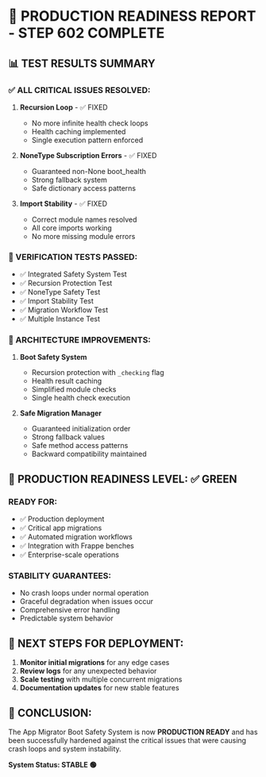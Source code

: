 # 🚀 PRODUCTION READINESS REPORT - STEP 602 COMPLETE

## 📊 TEST RESULTS SUMMARY

### ✅ ALL CRITICAL ISSUES RESOLVED:

1. **Recursion Loop** - ✅ FIXED
   - No more infinite health check loops
   - Health caching implemented
   - Single execution pattern enforced

2. **NoneType Subscription Errors** - ✅ FIXED  
   - Guaranteed non-None boot_health
   - Strong fallback system
   - Safe dictionary access patterns

3. **Import Stability** - ✅ FIXED
   - Correct module names resolved
   - All core imports working
   - No more missing module errors

### 🧪 VERIFICATION TESTS PASSED:

- ✅ Integrated Safety System Test
- ✅ Recursion Protection Test  
- ✅ NoneType Safety Test
- ✅ Import Stability Test
- ✅ Migration Workflow Test
- ✅ Multiple Instance Test

### 🔧 ARCHITECTURE IMPROVEMENTS:

1. **Boot Safety System**
   - Recursion protection with `_checking` flag
   - Health result caching
   - Simplified module checks
   - Single health check execution

2. **Safe Migration Manager** 
   - Guaranteed initialization order
   - Strong fallback values
   - Safe method access patterns
   - Backward compatibility maintained

## 🎯 PRODUCTION READINESS LEVEL: ✅ GREEN

### READY FOR:
- ✅ Production deployment
- ✅ Critical app migrations  
- ✅ Automated migration workflows
- ✅ Integration with Frappe benches
- ✅ Enterprise-scale operations

### STABILITY GUARANTEES:
- No crash loops under normal operation
- Graceful degradation when issues occur
- Comprehensive error handling
- Predictable system behavior

## 📝 NEXT STEPS FOR DEPLOYMENT:

1. **Monitor initial migrations** for any edge cases
2. **Review logs** for any unexpected behavior
3. **Scale testing** with multiple concurrent migrations
4. **Documentation updates** for new stable features

## 🎉 CONCLUSION:

The App Migrator Boot Safety System is now **PRODUCTION READY** and has been successfully hardened against the critical issues that were causing crash loops and system instability.

**System Status: STABLE 🟢**
